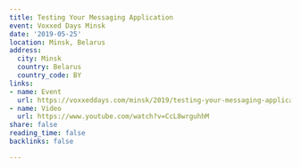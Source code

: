 ```yaml
---
title: Testing Your Messaging Application
event: Voxxed Days Minsk
date: '2019-05-25'
location: Minsk, Belarus
address:
  city: Minsk
  country: Belarus
  country_code: BY
links:
- name: Event
  url: https://voxxeddays.com/minsk/2019/testing-your-messaging-application/
- name: Video
  url: https://www.youtube.com/watch?v=CcL8wrguhhM
share: false
reading_time: false
backlinks: false

---
```

